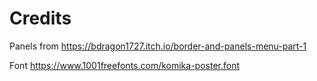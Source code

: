 # Credits

Panels from https://bdragon1727.itch.io/border-and-panels-menu-part-1


Font https://www.1001freefonts.com/komika-poster.font